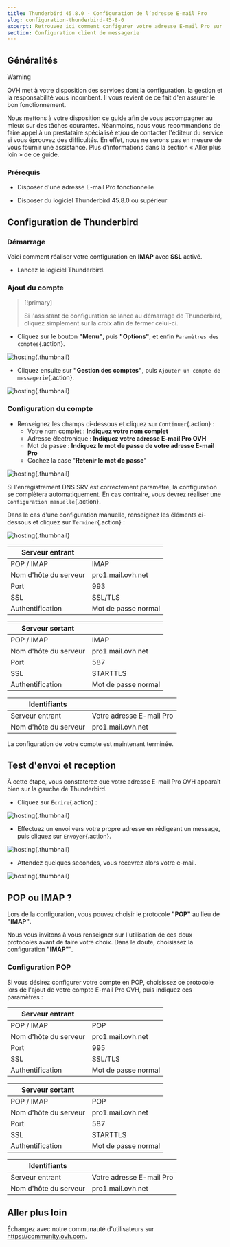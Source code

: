 ```yaml
---
title: Thunderbird 45.8.0 - Configuration de l’adresse E-mail Pro
slug: configuration-thunderbird-45-8-0
excerpt: Retrouvez ici comment configurer votre adresse E-mail Pro sur Thunderbird 45.8.0
section: Configuration client de messagerie
---
```


## Généralités

> [!warning]
>
> OVH met à votre disposition des services dont la configuration, la gestion et la responsabilité vous incombent. Il vous revient de ce fait d'en assurer le bon fonctionnement.
> 
> Nous mettons à votre disposition ce guide afin de vous accompagner au mieux sur des tâches courantes. Néanmoins, nous vous recommandons de faire appel à un prestataire spécialisé et/ou de contacter l'éditeur du service si vous éprouvez des difficultés. En effet, nous ne serons pas en mesure de vous fournir une assistance. Plus d'informations dans la section « Aller plus loin » de ce guide.
> 

### Prérequis

- Disposer d'une adresse E-mail Pro fonctionnelle

- Disposer du logiciel Thunderbird 45.8.0 ou supérieur

## Configuration de Thunderbird

### Démarrage

Voici comment réaliser votre configuration en **IMAP** avec **SSL** activé.

- Lancez le logiciel Thunderbird.

### Ajout du compte

> [!primary]
>
> Si l'assistant de configuration se lance au démarrage de Thunderbird, cliquez simplement sur la croix afin de fermer celui-ci.
> 

- Cliquez sur le bouton **"Menu"**, puis **"Options"**, et enfin `Paramètres des comptes`{.action}.

![hosting](images/1a.png){.thumbnail}

- Cliquez ensuite sur **"Gestion des comptes"**, puis `Ajouter un compte de messagerie`{.action}.

![hosting](images/1b.png){.thumbnail}

### Configuration du compte

- Renseignez les champs ci-dessous et cliquez sur `Continuer`{.action} :
    - Votre nom complet : **Indiquez votre nom complet**
    - Adresse électronique : **Indiquez votre adresse E-mail Pro OVH**
    - Mot de passe : **Indiquez le mot de passe de votre adresse E-mail Pro**
    - Cochez la case "**Retenir le mot de passe**"

![hosting](images/2.png){.thumbnail}

Si l'enregistrement DNS SRV est correctement paramétré, la configuration se complètera automatiquement. En cas contraire, vous devrez réaliser une  `Configuration manuelle`{.action}.

Dans le cas d'une configuration manuelle, renseignez les éléments ci-dessous et cliquez sur `Terminer`{.action} :

![hosting](images/5.png){.thumbnail}

|Serveur entrant||
|---|---|
|POP / IMAP|IMAP|
|Nom d'hôte du serveur|pro1.mail.ovh.net|
|Port|993|
|SSL|SSL/TLS|
|Authentification|Mot de passe normal|

|Serveur sortant||
|---|---|
|POP / IMAP|IMAP|
|Nom d'hôte du serveur|pro1.mail.ovh.net|
|Port|587|
|SSL|STARTTLS|
|Authentification|Mot de passe normal|

|Identifiants||
|---|---|
|Serveur entrant|Votre adresse E-mail Pro|
|Nom d'hôte du serveur|pro1.mail.ovh.net|

La configuration de votre compte est maintenant terminée.


## Test d'envoi et reception
À cette étape, vous constaterez que votre adresse E-mail Pro OVH apparaît bien sur la gauche de Thunderbird.

- Cliquez sur `Écrire`{.action} :

![hosting](images/6.png){.thumbnail}

- Effectuez un envoi vers votre propre adresse en rédigeant un message, puis cliquez sur `Envoyer`{.action}.

![hosting](images/7.png){.thumbnail}

- Attendez quelques secondes, vous recevrez alors votre e-mail.

![hosting](images/8.png){.thumbnail}

## POP ou IMAP ?
Lors de la configuration, vous pouvez choisir le protocole **"POP"** au lieu de **"IMAP"**.

Nous vous invitons à vous renseigner sur l'utilisation de ces deux protocoles avant de faire votre choix. Dans le doute, choisissez la configuration **"IMAP"**".

### Configuration POP
Si vous désirez configurer votre compte en POP, choisissez ce protocole lors de l'ajout de votre compte E-mail Pro OVH, puis indiquez ces paramètres :

|Serveur entrant||
|---|---|
|POP / IMAP|POP|
|Nom d'hôte du serveur|pro1.mail.ovh.net|
|Port|995|
|SSL|SSL/TLS|
|Authentification|Mot de passe normal|

|Serveur sortant||
|---|---|
|POP / IMAP|POP|
|Nom d'hôte du serveur|pro1.mail.ovh.net|
|Port|587|
|SSL|STARTTLS|
|Authentification|Mot de passe normal|

|Identifiants||
|---|---|
|Serveur entrant|Votre adresse E-mail Pro|
|Nom d'hôte du serveur|pro1.mail.ovh.net|


## Aller plus loin

Échangez avec notre communauté d'utilisateurs sur <https://community.ovh.com>.